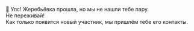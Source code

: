 😬 Упс! Жеребьёвка прошла, но мы не нашли тебе пару.  
Не переживай!  
Как только появится новый участник, мы пришлём тебе его контакты.  